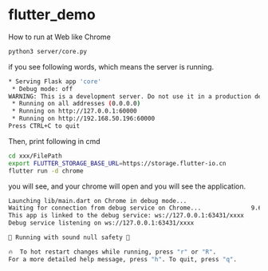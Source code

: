 # flutter_demo

How to run at Web like Chrome

```bash
python3 server/core.py 
```
if you see following words, which means the server is running.

```bash
* Serving Flask app 'core'
 * Debug mode: off
WARNING: This is a development server. Do not use it in a production deployment. Use a production WSGI server instead.
 * Running on all addresses (0.0.0.0)
 * Running on http://127.0.0.1:60000
 * Running on http://192.168.50.196:60000
Press CTRL+C to quit
```

Then, print following in cmd

```bash
cd xxx/FilePath
export FLUTTER_STORAGE_BASE_URL=https://storage.flutter-io.cn
flutter run -d chrome
```

you will see, and your chrome will open and you will see the application.

```bash
Launching lib/main.dart on Chrome in debug mode...
Waiting for connection from debug service on Chrome...              9.6s
This app is linked to the debug service: ws://127.0.0.1:63431/xxxx
Debug service listening on ws://127.0.0.1:63431/xxxx

💪 Running with sound null safety 💪

🔥  To hot restart changes while running, press "r" or "R".
For a more detailed help message, press "h". To quit, press "q".
```
